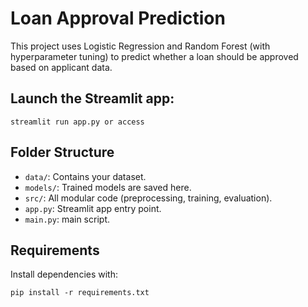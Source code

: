 # Loan Approval Prediction

This project uses Logistic Regression and Random Forest (with hyperparameter tuning) to predict whether a loan should be approved based on applicant data.



## Launch the Streamlit app:
   ```
   streamlit run app.py or access 
   ```

## Folder Structure

- `data/`: Contains your dataset.
- `models/`: Trained models are saved here.
- `src/`: All modular code (preprocessing, training, evaluation).
- `app.py`: Streamlit app entry point.
- `main.py`: main script.

## Requirements
Install dependencies with:
```
pip install -r requirements.txt
```
